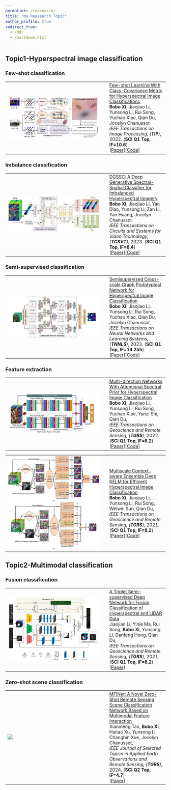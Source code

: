 ```yaml
---
permalink: /reasearch/
title: "My Reasearch Topic"
author_profile: true
redirect_from: 
  - /md/
  - /markdown.html
---
```


## Topic1-Hyperspectral image classification

### Few-shot classification

<table width="100%" class="imgtable"><tbody><tr><td width="306"><img src="../images/pic/paperFirst.png" width="290px"></td><td><a href="https://ieeexplore.ieee.org/document/9841445">Few-shot Learning With Class-Covariance Metric for Hyperspectral Image Classificationc</a><br><b>Bobo Xi</b>, Jiaojiao Li, Yunsong Li, Rui Song, Yuchao Xiao, Qian Du, Jocelyn Chanussot<br><i>IEEE Transactions on Image Processing, (<b>TIP</b>)</i>, 2022. (<b>SCI Q1 Top, IF=10.6</b>)<br>[<a href="https://ieeexplore.ieee.org/document/9841445">Paper</a>][<a href="https://github.com/B-Xi/TIP_2022_CMFSL">Code</a>]</td></tr></tbody></table>

  

### Imbalance classification

<table width="100%" class="imgtable"><tbody><tr><td width="306"><img src="../images/pic/paperDGSSC.png" width="290px"></td><td><a href="https://ieeexplore.ieee.org/document/9924229">DGSSC: A Deep Generative Spectral-Spatial Classifier for Imbalanced Hyperspectral Imagery</a><br><b>Bobo Xi</b>, Jiaojiao Li, Yan Diao, Yunsong Li, Zan Li, Yan Huang, Jocelyn Chanussot<br><i>IEEE Transactions on Circuits and Systems for Video Technology, (<b>TCSVT</b>)</i>, 2023. (<b>SCI Q1 Top, IF=8.4</b>)<br>[<a href="https://ieeexplore.ieee.org/document/9924229">Paper</a>][<a href="https://github.com/B-Xi/TCSVT_2022_DGSSC">Code</a>]</td></tr></tbody></table>

  

### Semi-supervised classification

<table width="100%" class="imgtable"><tbody><tr><td width="306"><img src="../images/pic/paper1.png" width="290px"></td><td><a href="https://ieeexplore.ieee.org/document/9740412">Semisupervised Cross-scale Graph Prototypical Network for Hyperspectral Image Classification</a><br><b>Bobo Xi</b>, Jiaojiao Li, Yunsong Li, Rui Song, Yuchao Xiao, Qian Du, Jocelyn Chanussot,<br><i>IEEE Transactions on Neural Networks and Learning Systems, (<b>TNNLS</b>)</i>, 2023. (<b>SCI Q1 Top, IF=14.255</b>)<br>[<a href="https://ieeexplore.ieee.org/document/9740412">Paper</a>][<a href="https://github.com/B-Xi/TNNLS_2022_X-GPN">Code</a>]</td></tr></tbody></table>


### Feature extraction

<table width="100%" class="imgtable"><tbody><tr><td width="306"><img src="../images/pic/paperMD.png" width="290px"></td><td><a href="https://ieeexplore.ieee.org/document/9325080">Multi-direction Networks With Attentional Spectral Prior for Hyperspectral Image Classification</a><br><b>Bobo Xi</b>, Jiaojiao Li, Yunsong Li, Rui Song, Yuchao Xiao, Yanzi Shi, Qian Du,<br><i>IEEE Transactions on Geoscience and Remote Sensing, (<b>TGRS</b>)</i>, 2022. (<b>SCI Q1 Top, IF=8.2</b>)<br>[<a href="https://ieeexplore.ieee.org/document/9325080">Paper</a>][<a href="https://github.com/B-Xi/TGRS_2021_MDN-ASP">Code</a>]</td></tr></tbody></table>

<table width="100%" class="imgtable"><tbody><tr><td width="306"><img src="../images/pic/paperMS.png" width="290px"></td><td><a href="https://ieeexplore.ieee.org/document/9203816">Multiscale Context-aware Ensemble Deep KELM for Efficient Hyperspectral Image Classification</a><br><b>Bobo Xi</b>, Jiaojiao Li, Yunsong Li, Rui Song, Weiwei Sun, Qian Du,<br><i>IEEE Transactions on Geoscience and Remote Sensing, (<b>TGRS</b>)</i>, 2021. (<b>SCI Q1 Top, IF=8.2</b>)<br>[<a href="https://ieeexplore.ieee.org/document/9203816">Paper</a>][<a href="https://github.com/B-Xi/TGRS_2020_MSC-EDKELM">Code</a>]</td></tr></tbody></table>



## Topic2-Multimodal classification

### Fusion classification

<table width="100%" class="imgtable"><tbody><tr><td width="306"><img src="../images/pic/paperTri.png" width="290px"></td><td><a href="https://ieeexplore.ieee.org/document/9915611">A Triplet Semi-supervised Deep Network for Fusion Classification of Hyperspectral and LiDAR Data</a><br>Jiaojiao Li, Yinle Ma, Rui Song, <b>Bobo Xi</b>, Yunsong Li, Danfeng Hong, Qian Du,<br><i>IEEE Transactions on Geoscience and Remote Sensing, (<b>TGRS</b>)</i>, 2021. (<b>SCI Q1 Top, IF=8.2</b>)<br>[<a href="https://ieeexplore.ieee.org/document/9915611">Paper</a>]</td></tr></tbody></table>


### Zero-shot scene classification

<table width="100%" class="imgtable"><tbody><tr><td width="306"><img src="../images/pic/frame1-4.tif.tif" width="290px"></td><td><a href="https://ieeexplore.ieee.org/document/10557622">MFINet: A Novel Zero-Shot Remote Sensing Scene Classification Network Based on Multimodal Feature Interaction</a><br>Xiaomeng Tan, <b>Bobo Xi</b>, Haitao Xu, Yunsong Li, Changbin Xue, Jocelyn Chanussot, <br><i> IEEE Journal of Selected Topics in Applied Earth Observations and Remote Sensing, (<b>TGRS</b>)</i>, 2024. (<b>SCI Q2 Top, IF=4.7</b>)<br>[<a href="https://ieeexplore.ieee.org/document/10557622">Paper</a>]</td></tr></tbody></table>